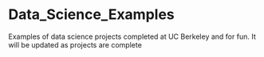 # Data_Science_Examples
Examples of data science projects completed at UC Berkeley and for fun. It will be updated as projects are complete
